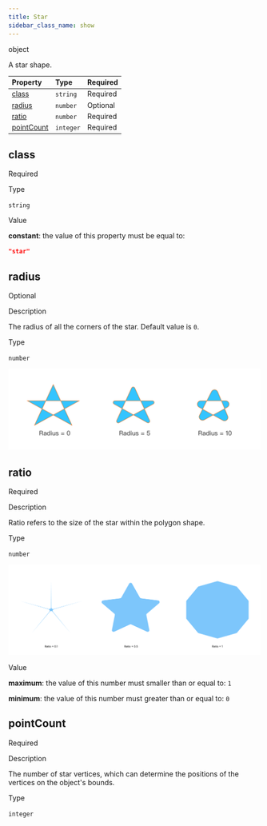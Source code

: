 ```yaml
---
title: Star
sidebar_class_name: show
---
```


<div className="section-type">

<div className="badge-type">object</div>

</div>

A star shape.

<div className="property-preview">

<div className="property-table">

| Property                  | Type      | Required                                            |
| :------------------------ | :-------- | :-------------------------------------------------- |
| [class](#class)           | `string`  | <span className="property-required">Required</span> |
| [radius](#radius)         | `number`  | <span className="property-optional">Optional</span> |
| [ratio](#ratio)           | `number`  | <span className="property-required">Required</span> |
| [pointCount](#pointcount) | `integer` | <span className="property-required">Required</span> |

</div>

</div>

<div className="property">

<div className="property-heading">

## class

<span className="property-required">Required</span>

</div>

<div className="property-item">

Type

`string`

</div>

<div className="property-item">

Value

<div className="value-description">

**constant**: the value of this property must be equal to:

```json
"star"
```

</div>

</div>

</div>

<div className="property">

<div className="property-heading">

## radius

<span className="property-optional">Optional</span>

</div>

<div className="property-item">

Description

The radius of all the corners of the star.
Default value is `0`.

</div>

<div className="property-item">

Type

`number`

</div>

<div className="property-item">

<p></p>

<div className="property-images">

<img src="https://raw.githubusercontent.com/verygoodgraphics/resource/main/img/vector/Path/radius_star.png" alt="" />

</div>

</div>

</div>

<div className="property">

<div className="property-heading">

## ratio

<span className="property-required">Required</span>

</div>

<div className="property-item">

Description

Ratio refers to the size of the star within the polygon shape.

</div>

<div className="property-item">

Type

`number`

</div>

<div className="property-item">

<p></p>

<div className="property-images">

<img src="https://raw.githubusercontent.com/verygoodgraphics/resource/main/img/vector/Path/star_ratio.png" alt="" />

</div>

</div>

<div className="property-item">

Value

<div className="value-description">

**maximum**: the value of this number must smaller than or equal to: `1`

**minimum**: the value of this number must greater than or equal to: `0`

</div>

</div>

</div>

<div className="property">

<div className="property-heading">

## pointCount

<span className="property-required">Required</span>

</div>

<div className="property-item">

Description

The number of star vertices, which can determine the positions of the vertices on the object's bounds.

</div>

<div className="property-item">

Type

`integer`

</div>

</div>
